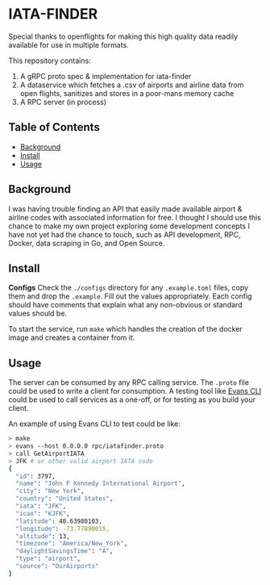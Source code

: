 # IATA-FINDER

Special thanks to openflights for making this high quality data readily available for use in multiple formats.

This repository contains:

1. A gRPC proto spec & implementation for iata-finder
2. A dataservice which fetches a .csv of airports and airline data from open flights, sanitizes and stores in a poor-mans memory cache
3. A RPC server (in process)

## Table of Contents

- [Background](#background)
- [Install](#install)
- [Usage](#usage)

## Background

I was having trouble finding an API that easily made available airport & airline codes with associated information for free. I thought I should use this chance to make my own project exploring some development concepts I have not yet had the chance to touch, such as API development, RPC, Docker, data scraping in Go, and Open Source.

## Install

**Configs**
Check the `./configs` directory for any `.example.toml` files, copy them and drop the `.example`. Fill out the values appropriately. Each config should have comments that explain what any non-obvious or standard values should be.

To start the service, run `make` which handles the creation of the docker image and creates a container from it.

## Usage

The server can be consumed by any RPC calling service. The `.proto` file could be used to write a client for consumption. A testing tool like [Evans CLI](https://github.com/ktr0731/evans) could be used to call services as a one-off, or for testing as you build your client.

An example of using Evans CLI to test could be like:

```bash
> make
> evans --host 0.0.0.0 rpc/iatafinder.proto
> call GetAirportIATA
> JFK # or other valid airport IATA code
{
  "id": 3797,
  "name": "John F Kennedy International Airport",
  "city": "New York",
  "country": "United States",
  "iata": "JFK",
  "icao": "KJFK",
  "latitude": 40.63980103,
  "longitude": -73.77890015,
  "altitude": 13,
  "timezone": "America/New_York",
  "daylightSavingsTime": "A",
  "type": "airport",
  "source": "OurAirports"
}
```
